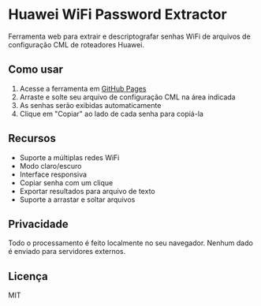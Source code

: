 # Huawei WiFi Password Extractor

Ferramenta web para extrair e descriptografar senhas WiFi de arquivos de configuração CML de roteadores Huawei.

## Como usar

1. Acesse a ferramenta em [GitHub Pages](https://seu-usuario.github.io/huawei-decrypt)
2. Arraste e solte seu arquivo de configuração CML na área indicada
3. As senhas serão exibidas automaticamente
4. Clique em "Copiar" ao lado de cada senha para copiá-la

## Recursos

- Suporte a múltiplas redes WiFi
- Modo claro/escuro
- Interface responsiva
- Copiar senha com um clique
- Exportar resultados para arquivo de texto
- Suporte a arrastar e soltar arquivos

## Privacidade

Todo o processamento é feito localmente no seu navegador. Nenhum dado é enviado para servidores externos.

## Licença

MIT
